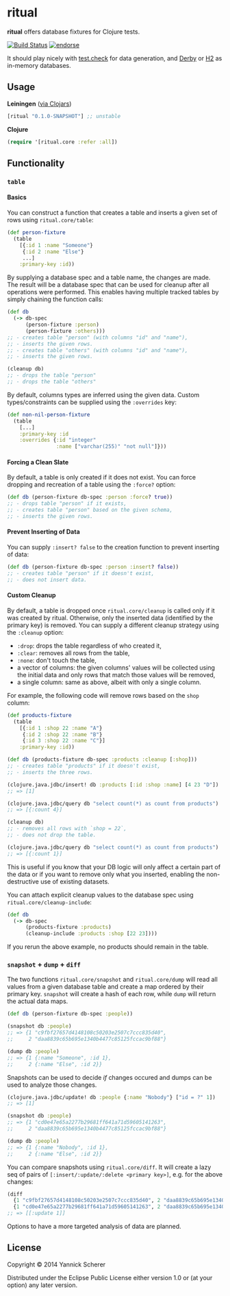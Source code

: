# ritual

__ritual__ offers database fixtures for Clojure tests.

[![Build Status](https://travis-ci.org/xsc/ritual.png)](https://travis-ci.org/xsc/ritual)
[![endorse](https://api.coderwall.com/xsc/endorsecount.png)](https://coderwall.com/xsc)

It should play nicely with [test.check](https://github.com/clojure/test.check) for data generation, and
[Derby](http://db.apache.org/derby/) or [H2](http://www.h2database.com/html/main.html) as in-memory databases.

## Usage

__Leiningen__ ([via Clojars](https://clojars.org/ritual))

```clojure
[ritual "0.1.0-SNAPSHOT"] ;; unstable
```

__Clojure__

```clojure
(require '[ritual.core :refer :all])
```

## Functionality

### `table`

#### Basics

You can construct a function that creates a table and inserts a given set of rows using `ritual.core/table`:

```clojure
(def person-fixture
  (table
    [{:id 1 :name "Someone"}
     {:id 2 :name "Else"}
     ...]
    :primary-key :id))
```

By supplying a database spec and a table name, the changes are made. The result will be a
database spec that can be used for cleanup after all operations were performed. This enables
having multiple tracked tables by simply chaining the function calls:

```clojure
(def db
  (-> db-spec
      (person-fixture :person)
      (person-fixture :others)))
;; - creates table "person" (with columns "id" and "name"),
;; - inserts the given rows.
;; - creates table "others" (with columns "id" and "name"),
;; - inserts the given rows.

(cleanup db)
;; - drops the table "person"
;; - drops the table "others"
```

By default, columns types are inferred using the given data. Custom types/constraints can be supplied
using the `:overrides` key:

```clojure
(def non-nil-person-fixture
  (table
    [...]
    :primary-key :id
    :overrides {:id "integer"
                :name ["varchar(255)" "not null"]}))
```

#### Forcing a Clean Slate

By default, a table is only created if it does not exist. You can force dropping and recreation of a table
using the `:force?` option:

```clojure
(def db (person-fixture db-spec :person :force? true))
;; - drops table "person" if it exists,
;; - creates table "person" based on the given schema,
;; - inserts the given rows.
```

#### Prevent Inserting of Data

You can supply `:insert? false` to the creation function to prevent inserting of data:

```clojure
(def db (person-fixture db-spec :person :insert? false))
;; - creates table "person" if it doesn't exist,
;; - does not insert data.
```

#### Custom Cleanup

By default, a table is dropped once `ritual.core/cleanup` is called only if it was created by ritual.
Otherwise, only the inserted data (identified by the primary key) is removed. You can supply a different
cleanup strategy using the `:cleanup` option:

- `:drop`: drops the table regardless of who created it,
- `:clear`: removes all rows from the table,
- `:none`: don't touch the table,
- a vector of columns: the given columns' values will be collected using the initial data and only rows that match
  those values will be removed,
- a single column: same as above, albeit with only a single column.

For example, the following code will remove rows based on the `shop` column:

```clojure
(def products-fixture
  (table
    [{:id 1 :shop 22 :name "A"}
     {:id 2 :shop 22 :name "B"}
     {:id 3 :shop 22 :name "C"}]
    :primary-key :id))

(def db (products-fixture db-spec :products :cleanup [:shop]))
;; - creates table "products" if it doesn't exist,
;; - inserts the three rows.

(clojure.java.jdbc/insert! db :products [:id :shop :name] [4 23 "D"])
;; => [1]

(clojure.java.jdbc/query db "select count(*) as count from products")
;; => [{:count 4}]

(cleanup db)
;; - removes all rows with `shop = 22`,
;; - does not drop the table.

(clojure.java.jdbc/query db "select count(*) as count from products")
;; => [{:count 1}]
```

This is useful if you know that your DB logic will only affect a certain part of the data or if
you want to remove only what you inserted, enabling the non-destructive use of existing datasets.

You can attach explicit cleanup values to the database spec using `ritual.core/cleanup-include`:

```clojure
(def db
  (-> db-spec
      (products-fixture :products)
      (cleanup-include :products :shop [22 23])))
```

If you rerun the above example, no products should remain in the table.

### `snapshot` + `dump` + `diff`

The two functions `ritual.core/snapshot` and `ritual.core/dump` will read all values from a given
database table and create a map ordered by their primary key. `snapshot` will create a hash of each row,
while `dump` will return the actual data maps.

```clojure
(def db (person-fixture db-spec :people))

(snapshot db :people)
;; => {1 "c9fbf27657d4148108c50203e2507c7ccc835d40",
;;     2 "daa8839c65b695e1340b4477c85125fccac9bf88"}

(dump db :people)
;; => {1 {:name "Someone", :id 1},
;;     2 {:name "Else", :id 2}}
```

Snapshots can be used to decide _if_ changes occured and dumps can be used to analyze those changes.

```clojure
(clojure.java.jdbc/update! db :people {:name "Nobody"} ["id = ?" 1])
;; => [1]

(snapshot db :people)
;; => {1 "cd0e47e65a2277b29681ff641a71d59605141263",
;;     2 "daa8839c65b695e1340b4477c85125fccac9bf88"}

(dump db :people)
;; => {1 {:name "Nobody", :id 1},
;;     2 {:name "Else", :id 2}}
```

You can compare snapshots using `ritual.core/diff`. It will create a lazy seq of pairs of
`[:insert/:update/:delete <primary key>]`, e.g. for the above changes:

```clojure
(diff
  {1 "c9fbf27657d4148108c50203e2507c7ccc835d40", 2 "daa8839c65b695e1340b4477c85125fccac9bf88"}
  {1 "cd0e47e65a2277b29681ff641a71d59605141263", 2 "daa8839c65b695e1340b4477c85125fccac9bf88"})
;; => [[:update 1]]
```

Options to have a more targeted analysis of data are planned.

## License

Copyright &copy; 2014 Yannick Scherer

Distributed under the Eclipse Public License either version 1.0 or (at your option) any later version.
